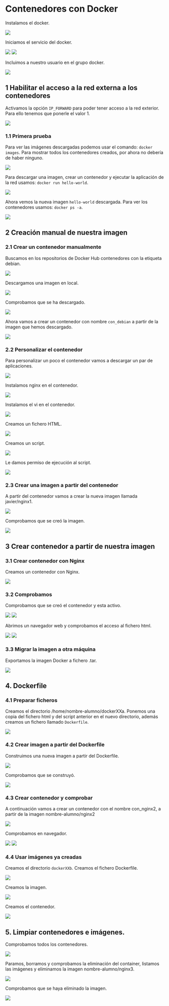 # Contenedores con Docker
Instalamos el docker.

![](./img/2.png)

Iniciamos el servicio del docker.

![](./img/3.png)
![](./img/4.png)

Incluimos a nuestro usuario en el grupo docker.

![](./img/5.png)

## 1 Habilitar el acceso a la red externa a los contenedores
Activamos la opción ```IP_FORWARD``` para poder tener acceso a la red exterior. Para ello tenemos que ponerle el valor 1.

![](./img/37.png)

### 1.1 Primera prueba
Para ver las imágenes descargadas podemos usar el comando: ```docker images```.
Para mostrar todos los contenedores creados, por ahora no debería de haber ninguno.

![](./img/6.png)

Para descargar una imagen, crear un contenedor y ejecutar la aplicación de la red usamos: ```docker run hello-world```.

![](./img/7.png)

Ahora vemos la nueva imagen ```hello-world``` descargada. Para ver los contenedores usamos: ```docker ps -a```.

![](./img/8.png)

## 2 Creación manual de nuestra imagen

### 2.1 Crear un contenedor manualmente
Buscamos en los repositorios de Docker Hub contenedores con la etiqueta debian.

![](./img/9.png)

Descargamos una imagen en local.

![](./img/10.png)

Comprobamos que se ha descargado.

![](./img/11.png)

Ahora vamos a crear un contenedor con nombre ```con_debian``` a partir de la imagen que hemos descargado.

![](./img/12.png)

### 2.2 Personalizar el contenedor
Para personalizar un poco el contenedor vamos a descargar un par de aplicaciones.

![](./img/13.png)

Instalamos nginx en el contenedor.

![](./img/14.png)

Instalamos el vi en el contenedor.

![](./img/15.png)

Creamos un fichero HTML.

![](./img/16.png)

Creamos un script.

![](./img/17.png)

Le damos permiso de ejecución al script.

![](./img/18.png)

### 2.3 Crear una imagen a partir del contenedor
A partir del contenedor vamos a crear la nueva imagen llamada javier/nginx1.

![](./img/19.png)

Comprobamos que se creó la imagen.

![](./img/20.png)

## 3 Crear contenedor a partir de nuestra imagen
### 3.1 Crear contenedor con Nginx
Creamos un contenedor con Nginx.

![](./img/21.png)

### 3.2 Comprobamos
Comprobamos que se creó el contenedor y esta activo.

![](./img/22.png)
![](./img/23.png)

Abrimos un navegador web y comprobamos el acceso al fichero html.

![](./img/38.png)
![](./img/39.png)

### 3.3 Migrar la imagen a otra máquina
Exportamos la imagen Docker a fichero .tar.

![](./img/25.png)

## 4. Dockerfile
### 4.1 Preparar ficheros
Creamos el directorio /home/nombre-alumno/dockerXXa. Ponemos una copia del fichero html y del script anterior en el nuevo directorio, además creamos un fichero llamado ```Dockerfile```.

![](./img/26.png)

### 4.2 Crear imagen a partir del Dockerfile
Construimos una nueva imagen a partir del Dockerfile.

![](./img/27.png)

Comprobamos que se construyó.

![](./img/28.png)

### 4.3 Crear contenedor y comprobar
A continuación vamos a crear un contenedor con el nombre con_nginx2, a partir de la imagen nombre-alumno/nginx2

![](./img/29.png)

Comprobamos en navegador.

![](./img/38.png)
![](./img/39.png)

### 4.4 Usar imágenes ya creadas
Creamos el directorio ```dockerXXb```. Creamos el fichero Dockerfile.

![](./img/31.png)

Creamos la imagen.

![](./img/33.png)

Creamos el contenedor.

![](./img/34.png)

## 5. Limpiar contenedores e imágenes.
Comprobamos todos los contenedores.

![](./img/35.png)

Paramos, borramos y comprobamos la eliminación del container, listamos las imágenes y eliminamos la imagen nombre-alumno/nginx3.

![](./img/36.png)

Comprobamos que se haya eliminado la imagen.

![](./img/40.png)
